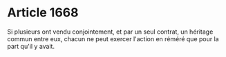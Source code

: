 # Article 1668

Si plusieurs ont vendu conjointement, et par un seul contrat, un héritage commun entre eux, chacun ne peut exercer l'action en réméré que pour la part qu'il y avait.
